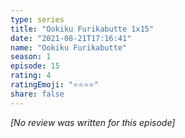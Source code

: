 ```yaml
---
type: series
title: "Ookiku Furikabutte 1x15"
date: "2021-08-21T17:16:41"
name: "Ookiku Furikabutte"
season: 1
episode: 15
rating: 4
ratingEmoji: "⭐️⭐️⭐️⭐️"
share: false
---
```


*[No review was written for this episode]*
